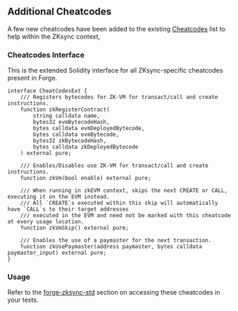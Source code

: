 ## Additional Cheatcodes

A few new cheatcodes have been added to the existing [Cheatcodes](../../cheatcodes/README.md) list to help within the ZKsync context, 

### Cheatcodes Interface

This is the extended Solidity interface for all ZKsync-specific cheatcodes present in Forge.

```solidity
interface CheatCodesExt {
    /// Registers bytecodes for ZK-VM for transact/call and create instructions.
    function zkRegisterContract(
        string calldata name,
        bytes32 evmBytecodeHash,
        bytes calldata evmDeployedBytecode,
        bytes calldata evmBytecode,
        bytes32 zkBytecodeHash,
        bytes calldata zkDeployedBytecode
    ) external pure;

    /// Enables/Disables use ZK-VM for transact/call and create instructions.
    function zkVm(bool enable) external pure;

    /// When running in zkEVM context, skips the next CREATE or CALL, executing it on the EVM instead.
    /// All `CREATE`s executed within this skip will automatically have `CALL`s to their target addresses
    /// executed in the EVM and need not be marked with this cheatcode at every usage location.
    function zkVmSkip() external pure;

    /// Enables the use of a paymaster for the next transaction.
    function zkUsePaymaster(address paymaster, bytes calldata paymaster_input) external pure;
}
```


### Usage

Refer to the [forge-zksync-std](../forge-zksync-std.md) section on accessing these cheatcodes in your tests.